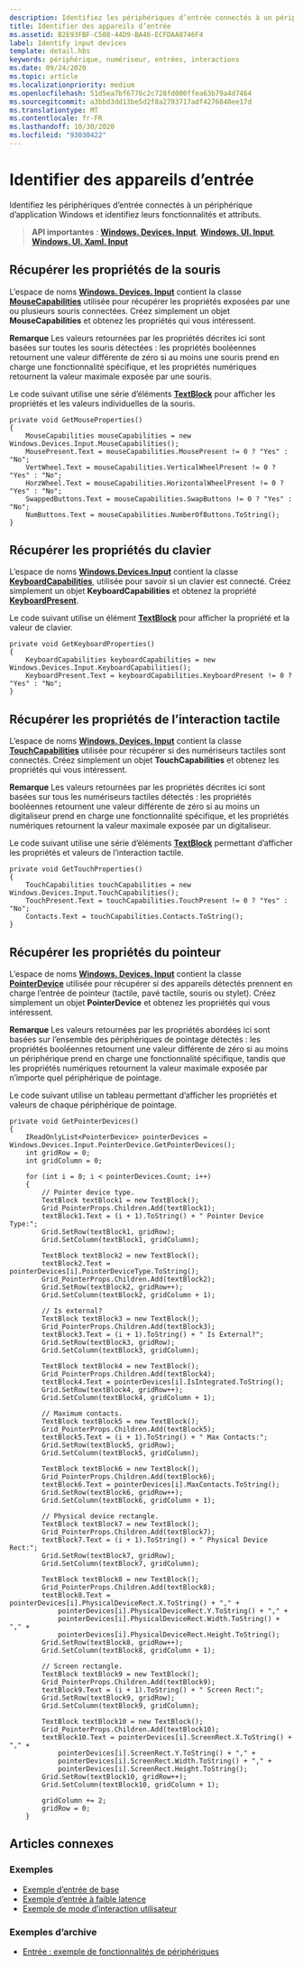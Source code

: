 ```yaml
---
description: Identifiez les périphériques d’entrée connectés à un périphérique d’application Windows et identifiez leurs fonctionnalités et attributs.
title: Identifier des appareils d’entrée
ms.assetid: B2E93FBF-C508-44D9-BA46-ECFDAA8746F4
label: Identify input devices
template: detail.hbs
keywords: périphérique, numériseur, entrées, interactions
ms.date: 09/24/2020
ms.topic: article
ms.localizationpriority: medium
ms.openlocfilehash: 51d5ea7bf6776c2c728fd000ffea63b79a4d7464
ms.sourcegitcommit: a3bbd3dd13be5d2f8a2793717adf4276840ee17d
ms.translationtype: MT
ms.contentlocale: fr-FR
ms.lasthandoff: 10/30/2020
ms.locfileid: "93030422"
---
```

# <a name="identify-input-devices"></a>Identifier des appareils d’entrée


Identifiez les périphériques d’entrée connectés à un périphérique d’application Windows et identifiez leurs fonctionnalités et attributs.

> **API importantes** : [**Windows. Devices. Input**](/uwp/api/Windows.Devices.Input), [**Windows. UI. Input**](/uwp/api/Windows.UI.Core), [**Windows. UI. Xaml. Input**](/uwp/api/Windows.UI.Input)

## <a name="retrieve-mouse-properties"></a>Récupérer les propriétés de la souris


L’espace de noms [**Windows. Devices. Input**](/uwp/api/Windows.Devices.Input) contient la classe [**MouseCapabilities**](/uwp/api/Windows.Devices.Input.MouseCapabilities) utilisée pour récupérer les propriétés exposées par une ou plusieurs souris connectées. Créez simplement un objet **MouseCapabilities** et obtenez les propriétés qui vous intéressent.

**Remarque**  Les valeurs retournées par les propriétés décrites ici sont basées sur toutes les souris détectées : les propriétés booléennes retournent une valeur différente de zéro si au moins une souris prend en charge une fonctionnalité spécifique, et les propriétés numériques retournent la valeur maximale exposée par une souris.

 

Le code suivant utilise une série d’éléments [**TextBlock**](/uwp/api/Windows.UI.Xaml.Controls.TextBlock) pour afficher les propriétés et les valeurs individuelles de la souris.

```CSharp
private void GetMouseProperties()
{
    MouseCapabilities mouseCapabilities = new Windows.Devices.Input.MouseCapabilities();
    MousePresent.Text = mouseCapabilities.MousePresent != 0 ? "Yes" : "No";
    VertWheel.Text = mouseCapabilities.VerticalWheelPresent != 0 ? "Yes" : "No";
    HorzWheel.Text = mouseCapabilities.HorizontalWheelPresent != 0 ? "Yes" : "No";
    SwappedButtons.Text = mouseCapabilities.SwapButtons != 0 ? "Yes" : "No";
    NumButtons.Text = mouseCapabilities.NumberOfButtons.ToString();
}
```

## <a name="retrieve-keyboard-properties"></a>Récupérer les propriétés du clavier


L’espace de noms [**Windows.Devices.Input**](/uwp/api/Windows.Devices.Input) contient la classe [**KeyboardCapabilities**](/uwp/api/Windows.Devices.Input.KeyboardCapabilities), utilisée pour savoir si un clavier est connecté. Créez simplement un objet **KeyboardCapabilities** et obtenez la propriété [**KeyboardPresent**](/uwp/api/windows.devices.input.keyboardcapabilities.keyboardpresent).

Le code suivant utilise un élément [**TextBlock**](/uwp/api/Windows.UI.Xaml.Controls.TextBlock) pour afficher la propriété et la valeur de clavier.

```CSharp
private void GetKeyboardProperties()
{
    KeyboardCapabilities keyboardCapabilities = new Windows.Devices.Input.KeyboardCapabilities();
    KeyboardPresent.Text = keyboardCapabilities.KeyboardPresent != 0 ? "Yes" : "No";
}
```

## <a name="retrieve-touch-properties"></a>Récupérer les propriétés de l’interaction tactile


L’espace de noms [**Windows. Devices. Input**](/uwp/api/Windows.Devices.Input) contient la classe [**TouchCapabilities**](/uwp/api/Windows.Devices.Input.TouchCapabilities) utilisée pour récupérer si des numériseurs tactiles sont connectés. Créez simplement un objet **TouchCapabilities** et obtenez les propriétés qui vous intéressent.

**Remarque**  Les valeurs retournées par les propriétés décrites ici sont basées sur tous les numériseurs tactiles détectés : les propriétés booléennes retournent une valeur différente de zéro si au moins un digitaliseur prend en charge une fonctionnalité spécifique, et les propriétés numériques retournent la valeur maximale exposée par un digitaliseur.

 

Le code suivant utilise une série d’éléments [**TextBlock**](/uwp/api/Windows.UI.Xaml.Controls.TextBlock) permettant d’afficher les propriétés et valeurs de l’interaction tactile.

```CSharp
private void GetTouchProperties()
{
    TouchCapabilities touchCapabilities = new Windows.Devices.Input.TouchCapabilities();
    TouchPresent.Text = touchCapabilities.TouchPresent != 0 ? "Yes" : "No";
    Contacts.Text = touchCapabilities.Contacts.ToString();
}
```

## <a name="retrieve-pointer-properties"></a>Récupérer les propriétés du pointeur


L’espace de noms [**Windows. Devices. Input**](/uwp/api/Windows.Devices.Input) contient la classe [**PointerDevice**](/uwp/api/Windows.Devices.Input.PointerDevice) utilisée pour récupérer si des appareils détectés prennent en charge l’entrée de pointeur (tactile, pavé tactile, souris ou stylet). Créez simplement un objet **PointerDevice** et obtenez les propriétés qui vous intéressent.

**Remarque**  Les valeurs retournées par les propriétés abordées ici sont basées sur l’ensemble des périphériques de pointage détectés : les propriétés booléennes retournent une valeur différente de zéro si au moins un périphérique prend en charge une fonctionnalité spécifique, tandis que les propriétés numériques retournent la valeur maximale exposée par n’importe quel périphérique de pointage.

Le code suivant utilise un tableau permettant d’afficher les propriétés et valeurs de chaque périphérique de pointage.

```CSharp
private void GetPointerDevices()
{
    IReadOnlyList<PointerDevice> pointerDevices = Windows.Devices.Input.PointerDevice.GetPointerDevices();
    int gridRow = 0;
    int gridColumn = 0;

    for (int i = 0; i < pointerDevices.Count; i++)
    {
        // Pointer device type.
        TextBlock textBlock1 = new TextBlock();
        Grid_PointerProps.Children.Add(textBlock1);
        textBlock1.Text = (i + 1).ToString() + " Pointer Device Type:";
        Grid.SetRow(textBlock1, gridRow);
        Grid.SetColumn(textBlock1, gridColumn);

        TextBlock textBlock2 = new TextBlock();
        textBlock2.Text = pointerDevices[i].PointerDeviceType.ToString();
        Grid_PointerProps.Children.Add(textBlock2);
        Grid.SetRow(textBlock2, gridRow++);
        Grid.SetColumn(textBlock2, gridColumn + 1);

        // Is external?
        TextBlock textBlock3 = new TextBlock();
        Grid_PointerProps.Children.Add(textBlock3);
        textBlock3.Text = (i + 1).ToString() + " Is External?";
        Grid.SetRow(textBlock3, gridRow);
        Grid.SetColumn(textBlock3, gridColumn);

        TextBlock textBlock4 = new TextBlock();
        Grid_PointerProps.Children.Add(textBlock4);
        textBlock4.Text = pointerDevices[i].IsIntegrated.ToString();
        Grid.SetRow(textBlock4, gridRow++);
        Grid.SetColumn(textBlock4, gridColumn + 1);

        // Maximum contacts.
        TextBlock textBlock5 = new TextBlock();
        Grid_PointerProps.Children.Add(textBlock5);
        textBlock5.Text = (i + 1).ToString() + " Max Contacts:";
        Grid.SetRow(textBlock5, gridRow);
        Grid.SetColumn(textBlock5, gridColumn);

        TextBlock textBlock6 = new TextBlock();
        Grid_PointerProps.Children.Add(textBlock6);
        textBlock6.Text = pointerDevices[i].MaxContacts.ToString();
        Grid.SetRow(textBlock6, gridRow++);
        Grid.SetColumn(textBlock6, gridColumn + 1);

        // Physical device rectangle.
        TextBlock textBlock7 = new TextBlock();
        Grid_PointerProps.Children.Add(textBlock7);
        textBlock7.Text = (i + 1).ToString() + " Physical Device Rect:";
        Grid.SetRow(textBlock7, gridRow);
        Grid.SetColumn(textBlock7, gridColumn);

        TextBlock textBlock8 = new TextBlock();
        Grid_PointerProps.Children.Add(textBlock8);
        textBlock8.Text = pointerDevices[i].PhysicalDeviceRect.X.ToString() + "," +
            pointerDevices[i].PhysicalDeviceRect.Y.ToString() + "," +
            pointerDevices[i].PhysicalDeviceRect.Width.ToString() + "," +
            pointerDevices[i].PhysicalDeviceRect.Height.ToString();
        Grid.SetRow(textBlock8, gridRow++);
        Grid.SetColumn(textBlock8, gridColumn + 1);

        // Screen rectangle.
        TextBlock textBlock9 = new TextBlock();
        Grid_PointerProps.Children.Add(textBlock9);
        textBlock9.Text = (i + 1).ToString() + " Screen Rect:";
        Grid.SetRow(textBlock9, gridRow);
        Grid.SetColumn(textBlock9, gridColumn);

        TextBlock textBlock10 = new TextBlock();
        Grid_PointerProps.Children.Add(textBlock10);
        textBlock10.Text = pointerDevices[i].ScreenRect.X.ToString() + "," +
            pointerDevices[i].ScreenRect.Y.ToString() + "," +
            pointerDevices[i].ScreenRect.Width.ToString() + "," +
            pointerDevices[i].ScreenRect.Height.ToString();
        Grid.SetRow(textBlock10, gridRow++);
        Grid.SetColumn(textBlock10, gridColumn + 1);

        gridColumn += 2;
        gridRow = 0;
    }
```

## <a name="related-articles"></a>Articles connexes

### <a name="samples"></a>Exemples

- [Exemple d’entrée de base](https://github.com/Microsoft/Windows-universal-samples/tree/master/Samples/BasicInput)
- [Exemple d’entrée à faible latence](https://github.com/Microsoft/Windows-universal-samples/tree/master/Samples/LowLatencyInput)
- [Exemple de mode d’interaction utilisateur](https://github.com/Microsoft/Windows-universal-samples/tree/master/Samples/UserInteractionMode)

### <a name="archive-samples"></a>Exemples d’archive

- [Entrée : exemple de fonctionnalités de périphériques](https://github.com/microsoftarchive/msdn-code-gallery-microsoft/tree/411c271e537727d737a53fa2cbe99eaecac00cc0/Official%20Windows%20Platform%20Sample/Windows%208%20app%20samples/%5BC%23%5D-Windows%208%20app%20samples/C%23/Windows%208%20app%20samples/Input%20Device%20capabilities%20sample%20(Windows%208))
